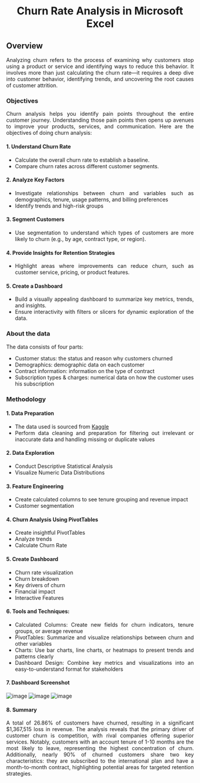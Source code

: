<div align="center">

# Churn Rate Analysis in Microsoft Excel

</div>

<div align="justify">

## Overview
Analyzing churn refers to the process of examining why customers stop using a product or service and identifying ways to reduce this behavior. It involves more than just calculating the churn rate—it requires a deep dive into customer behavior, identifying trends, and uncovering the root causes of customer attrition.

### Objectives
Churn analysis helps you identify pain points throughout the entire customer journey. Understanding those pain points then opens up avenues to improve your products, services, and communication. Here are the objectives of doing churn analysis:

#### 1. Understand Churn Rate
* Calculate the overall churn rate to establish a baseline.
* Compare churn rates across different customer segments.

#### 2. Analyze Key Factors
* Investigate relationships between churn and variables such as demographics, tenure, usage patterns, and billing preferences
* Identify trends and high-risk groups

#### 3. Segment Customers
* Use segmentation to understand which types of customers are more likely to churn (e.g., by age, contract type, or region).

#### 4. Provide Insights for Retention Strategies
* Highlight areas where improvements can reduce churn, such as customer service, pricing, or product features.

#### 5. Create a Dashboard
* Build a visually appealing dashboard to summarize key metrics, trends, and insights.
* Ensure interactivity with filters or slicers for dynamic exploration of the data.

### About the data

The data consists of four parts:
* Customer status: the status and reason why customers churned
* Demographics: demographic data on each customer
* Contract information: information on the type of contract
* Subscription types & charges: numerical data on how the customer uses his subscription

### Methodology

#### 1. Data Preparation
* The data used is sourced from [Kaggle](https://www.kaggle.com/datasets/yichienchong/databel-telecom-customer-churn-dataset/data)
* Perform data cleaning and preparation for filtering out irrelevant or inaccurate data and handling missing or duplicate values

#### 2. Data Exploration
* Conduct Descriptive Statistical Analysis
* Visualize Numeric Data Distributions

#### 3. Feature Engineering
* Create calculated columns to see tenure grouping and revenue impact
* Customer segmentation

#### 4. Churn Analysis Using PivotTables
* Create insightful PivotTables
* Analyze trends
* Calculate Churn Rate

#### 5. Create Dashboard
* Churn rate visualization
* Churn breakdown
* Key drivers of churn
* Financial impact
* Interactive Features

#### 6. Tools and Techniques:
* Calculated Columns: Create new fields for churn indicators, tenure groups, or average revenue
* PivotTables: Summarize and visualize relationships between churn and other variables
* Charts: Use bar charts, line charts, or heatmaps to present trends and patterns clearly
* Dashboard Design: Combine key metrics and visualizations into an easy-to-understand format for stakeholders

#### 7. Dashboard Screenshot
![image](https://github.com/user-attachments/assets/2b91ed7e-bff1-4f15-823a-936da784bd1c)
![image](https://github.com/user-attachments/assets/73c30650-5cbc-48de-83fe-70791749f1f5)
![image](https://github.com/user-attachments/assets/22885e92-8fa1-4ed9-9144-b09dc8ff0eb4)

#### 8. Summary
<div align="justify">
A total of 26.86% of customers have churned, resulting in a significant $1,367,515 loss in revenue. The analysis reveals that the primary driver of customer churn is competition, with rival companies offering superior services. Notably, customers with an account tenure of 1-10 months are the most likely to leave, representing the highest concentration of churn. Additionally, nearly 90% of churned customers share two key characteristics: they are subscribed to the international plan and have a month-to-month contract, highlighting potential areas for targeted retention strategies.
